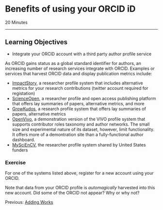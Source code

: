 #  Benefits of using your ORCID iD

20 Minutes

---

## Learning Objectives

* Integrate your ORCID account with a third party author profile service
 

As ORCID gains status as a global standard identifier for authors, an increasing number of research services integrate with ORCID.  Examples or services that harvest ORCID data and display publication metrics include:

* [ImpactStory](https://profiles.impactstory.org/), a researcher profile system that includes alternative metrics for your research contributions (twitter account required for registation)
* [ScienceOpen](https://www.scienceopen.com/), a researcher profile and open access publishing platform that offers lay summaries of papers, alternative metrics, and more
* [GrowKudos](https://www.growkudos.com/), a research profile system that offers lay summaries of papers, alternative metrics
* [OpenVivo](http://openvivo.org/), a demonstration version of the VIVO profile system that supports contributor roles taxonomy and author networks. The small size and experimental nature of its dataset, however, limit functionality. It offers more of a demontration site than a fully-functional author dashboard. 
* [MySciEnCV](https://www.ncbi.nlm.nih.gov/sciencv/), the researcher profile system shared by United States funders
 

### Exercise

For one of the systems listed above, register for a new account using your ORCID.  

Note that data from your ORCID profile is _automagically_ harvested into this new account. Did some of the ORCID not appear? Why or why not?



Previous: [Adding Works](01-adding-works.html)
